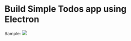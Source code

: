 # Build Simple Todos app using Electron

Sample: 
![](https://i.ibb.co/VxMG7LR/Screen-Shot-2020-06-22-at-20-23-42.png)
